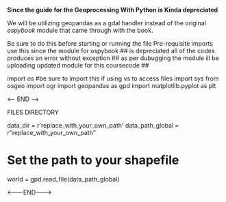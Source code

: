 
**Since the guide for the Geoprocessing With Python is Kinda depreciated**

We will be utilizing geopandas as a gdal handler instead of the original _ospybook_ module
that came through with the book. 

Be sure to do this before starting or running the file
Pre-requisite imports use this since the module for ospybook ##
is depreciated all of the codes produces an error without exception ##
as per dubugging the module ill be uploading updated module for this coursecode ##

import os #be sure to import this if using vs to access files
import sys
from osgeo import ogr 
import geopandas as gpd
import matplotlib.pyplot as plt

<-- END -->

FILES DIRECTORY

data_dir = r'replace_with_your_own_path'
data_path_global = r"replace_with_your_own_path"
# Set the path to your shapefile
world = gpd.read_file(data_path_global)

<---END--->


